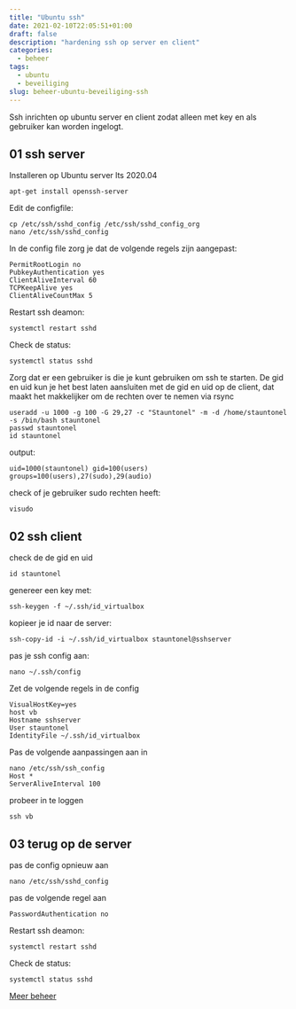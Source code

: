 ```yaml
---
title: "Ubuntu ssh"
date: 2021-02-10T22:05:51+01:00
draft: false
description: "hardening ssh op server en client"
categories:
  - beheer
tags:
  - ubuntu
  - beveiliging
slug: beheer-ubuntu-beveiliging-ssh
---
```


Ssh inrichten op ubuntu server en client zodat alleen met key en als gebruiker kan worden ingelogt.

<!--more-->

## 01 ssh server

Installeren op Ubuntu server lts 2020.04

    apt-get install openssh-server

Edit de configfile:

    cp /etc/ssh/sshd_config /etc/ssh/sshd_config_org
    nano /etc/ssh/sshd_config

In de config file zorg je dat de volgende regels zijn aangepast:

    PermitRootLogin no
    PubkeyAuthentication yes
    ClientAliveInterval 60
    TCPKeepAlive yes
    ClientAliveCountMax 5

Restart ssh deamon:

    systemctl restart sshd

Check de status:

    systemctl status sshd

Zorg dat er een gebruiker is die je kunt gebruiken om ssh te starten.
De gid en uid kun je het best laten aansluiten met de gid en uid op de client, dat maakt het makkelijker om de rechten over te nemen via rsync

    useradd -u 1000 -g 100 -G 29,27 -c "Stauntonel" -m -d /home/stauntonel -s /bin/bash stauntonel
    passwd stauntonel
    id stauntonel

output:

    uid=1000(stauntonel) gid=100(users) groups=100(users),27(sudo),29(audio)

check of je gebruiker sudo rechten heeft:

    visudo

## 02 ssh client

check de de gid en uid

    id stauntonel

genereer een key met:

    ssh-keygen -f ~/.ssh/id_virtualbox

kopieer je id naar de server:

    ssh-copy-id -i ~/.ssh/id_virtualbox stauntonel@sshserver

pas je ssh config aan:

    nano ~/.ssh/config

Zet de volgende regels in de config

    VisualHostKey=yes
    host vb
    Hostname sshserver
    User stauntonel
    IdentityFile ~/.ssh/id_virtualbox

Pas de volgende aanpassingen aan in

    nano /etc/ssh/ssh_config
    Host *
    ServerAliveInterval 100

probeer in te loggen

    ssh vb

## 03 terug op de server

pas de config opnieuw aan

    nano /etc/ssh/sshd_config

pas de volgende regel aan

    PasswordAuthentication no

Restart ssh deamon:

    systemctl restart sshd

Check de status:

    systemctl status sshd

[Meer beheer](/categories/beheer)
